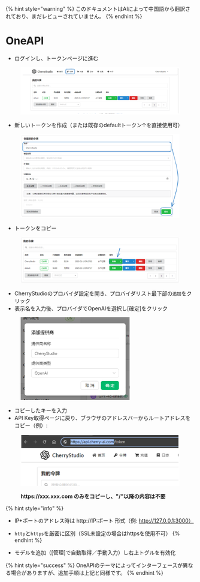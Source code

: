 
{% hint style="warning" %}
このドキュメントはAIによって中国語から翻訳されており、まだレビューされていません。
{% endhint %}

# OneAPI

* ログインし、トークンページに進む

<figure><img src="../../../.gitbook/assets/image (22).png" alt=""><figcaption></figcaption></figure>

* 新しいトークンを作成（または既存のdefaultトークン↑を直接使用可）

<figure><img src="../../../.gitbook/assets/image (19).png" alt="" width="563"><figcaption></figcaption></figure>

* トークンをコピー

<figure><img src="../../../.gitbook/assets/image (24).png" alt="" width="563"><figcaption></figcaption></figure>

* CherryStudioのプロバイダ設定を開き、プロバイダリスト最下部の`追加`をクリック
* 表示名を入力後、プロバイダでOpenAIを選択し[確定]をクリック

<figure><img src="../../../.gitbook/assets/image (25).png" alt="" width="291"><figcaption></figcaption></figure>

* コピーしたキーを入力
* API Key取得ページに戻り、ブラウザのアドレスバーからルートアドレスをコピー（例）:

<figure><img src="../../../.gitbook/assets/image (26).png" alt="" width="563"><figcaption><p><strong>https://xxx.xxx.com のみをコピーし、"/"以降の内容は不要</strong></p></figcaption></figure>

{% hint style="info" %}
* IP+ポートのアドレス時は http://IP:ポート 形式（例: http://127.0.0.1:3000）
* `http`と`https`を厳密に区別（SSL未設定の場合はhttpsを使用不可）
{% endhint %}

* モデルを追加（[管理]で自動取得／手動入力）し右上トグルを有効化

{% hint style="success" %}
OneAPIのテーマによってインターフェースが異なる場合がありますが、追加手順は上記と同様です。
{% endhint %}